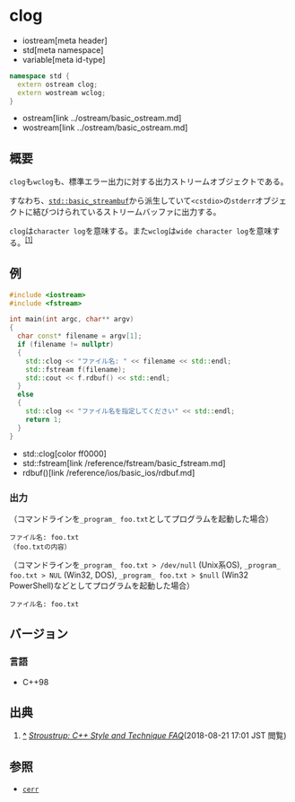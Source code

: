 # clog
* iostream[meta header]
* std[meta namespace]
* variable[meta id-type]

```cpp
namespace std {
  extern ostream clog;
  extern wostream wclog;
}
```
* ostream[link ../ostream/basic_ostream.md]
* wostream[link ../ostream/basic_ostream.md]

## 概要
`clog`も`wclog`も、標準エラー出力に対する出力ストリームオブジェクトである。

すなわち、[`std::basic_streambuf`](../streambuf/basic_streambuf.md)から派生していて`<cstdio>`の`stderr`オブジェクトに結びつけられているストリームバッファに出力する。

`clog`は`character log`を意味する。また`wclog`は`wide character log`を意味する。<sup><a id="cite_ref-1" href="#cite-1">[1]</a></sup>

## 例
```cpp example
#include <iostream>
#include <fstream>

int main(int argc, char** argv)
{
  char const* filename = argv[1];
  if (filename != nullptr)
  {
    std::clog << "ファイル名: " << filename << std::endl;
    std::fstream f(filename);
    std::cout << f.rdbuf() << std::endl;
  }
  else
  {
    std::clog << "ファイル名を指定してください" << std::endl;
    return 1;
  }
}
```
* std::clog[color ff0000]
* std::fstream[link /reference/fstream/basic_fstream.md]
* rdbuf()[link /reference/ios/basic_ios/rdbuf.md]

### 出力
（コマンドラインを`_program_ foo.txt`としてプログラムを起動した場合）

```
ファイル名: foo.txt
（foo.txtの内容）
```

（コマンドラインを`_program_ foo.txt > /dev/null` (Unix系OS), `_program_ foo.txt > NUL` (Win32, DOS), `_program_ foo.txt > $null` (Win32 PowerShell)などとしてプログラムを起動した場合）

```
ファイル名: foo.txt
```

## バージョン
### 言語
- C++98

## 出典

1. **<a id="cite-1" href="#cite_ref-1">^</a>** <cite>[Stroustrup: C++ Style and Technique FAQ](http://www.stroustrup.com/bs_faq2.html#cout)</cite>(2018-08-21 17:01 JST 閲覧)

## 参照

- [`cerr`](cerr.md)
